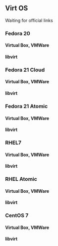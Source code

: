 ## Virt OS

Waiting for official links

### Fedora 20
#### Virtual Box, VMWare
#### libvirt

### Fedora 21 Cloud
#### Virtual Box, VMWare
#### libvirt

### Fedora 21 Atomic
#### Virtual Box, VMWare
#### libvirt

### RHEL7
#### Virtual Box, VMWare
#### libvirt

### RHEL Atomic
#### Virtual Box, VMWare
#### libvirt

### CentOS 7
#### Virtual Box, VMWare
#### libvirt

